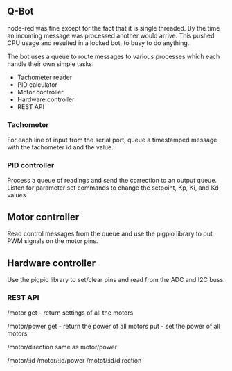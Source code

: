 ## Q-Bot
node-red was fine except for the fact that it is single threaded.
 By the time an incoming message was processed another would
 arrive. This pushed CPU usage and resulted in a locked bot,
 to busy to do anything.

 The bot uses a queue to route messages to various processes
 which each handle their own simple tasks.

  * Tachometer reader
  * PID calculator
  * Motor controller
  * Hardware controller
  * REST API

### Tachometer
For each line of input from the serial port, queue a 
timestamped message with the tachometer id and the
value.

### PID controller
Process a queue of readings and send the correction to 
an output queue. Listen for parameter set commands
to change the setpoint, Kp, Ki, and Kd values.

## Motor controller
Read control messages from the queue and use the pigpio
library to put PWM signals on the motor pins.

## Hardware controller
Use the pigpio library to set/clear pins and read from the
ADC and I2C buss.

### REST API
/motor
get - return settings of all the motors

/motor/power
get - return the power of all motors
put - set the power of all motors

/motor/direction
same as motor/power

/motor/:id
/motor/:id/power
/motot/:id/direction